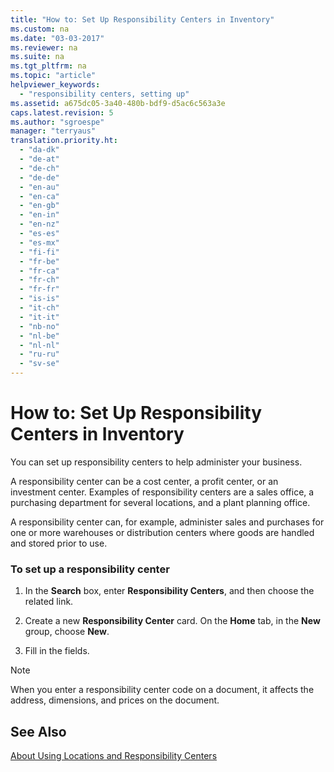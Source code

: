 ```yaml
---
title: "How to: Set Up Responsibility Centers in Inventory"
ms.custom: na
ms.date: "03-03-2017"
ms.reviewer: na
ms.suite: na
ms.tgt_pltfrm: na
ms.topic: "article"
helpviewer_keywords: 
  - "responsibility centers, setting up"
ms.assetid: a675dc05-3a40-480b-bdf9-d5ac6c563a3e
caps.latest.revision: 5
ms.author: "sgroespe"
manager: "terryaus"
translation.priority.ht: 
  - "da-dk"
  - "de-at"
  - "de-ch"
  - "de-de"
  - "en-au"
  - "en-ca"
  - "en-gb"
  - "en-in"
  - "en-nz"
  - "es-es"
  - "es-mx"
  - "fi-fi"
  - "fr-be"
  - "fr-ca"
  - "fr-ch"
  - "fr-fr"
  - "is-is"
  - "it-ch"
  - "it-it"
  - "nb-no"
  - "nl-be"
  - "nl-nl"
  - "ru-ru"
  - "sv-se"
---
```

# How to: Set Up Responsibility Centers in Inventory
You can set up responsibility centers to help administer your business.  
  
 A responsibility center can be a cost center, a profit center, or an investment center. Examples of responsibility centers are a sales office, a purchasing department for several locations, and a plant planning office.  
  
 A responsibility center can, for example, administer sales and purchases for one or more warehouses or distribution centers where goods are handled and stored prior to use.  
  
### To set up a responsibility center  
  
1.  In the **Search** box, enter **Responsibility Centers**, and then choose the related link.  
  
2.  Create a new **Responsibility Center** card. On the **Home** tab, in the **New** group, choose **New**.  
  
3.  Fill in the fields.  
  
> [!NOTE]  
>  When you enter a responsibility center code on a document, it affects the address, dimensions, and prices on the document.  
  
## See Also  
 [About Using Locations and Responsibility Centers](../BusinessFunctionality/ResponsibilityCenters/about-using-locations-and-responsibility-centers.md)